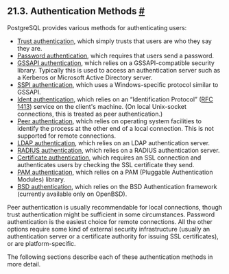 ## 21.3. Authentication Methods [#](#AUTH-METHODS)

PostgreSQL provides various methods for authenticating users:

* [Trust authentication](auth-trust.html "21.4. Trust Authentication"), which simply trusts that users are who they say they are.
* [Password authentication](auth-password.html "21.5. Password Authentication"), which requires that users send a password.
* [GSSAPI authentication](gssapi-auth.html "21.6. GSSAPI Authentication"), which relies on a GSSAPI-compatible security library. Typically this is used to access an authentication server such as a Kerberos or Microsoft Active Directory server.
* [SSPI authentication](sspi-auth.html "21.7. SSPI Authentication"), which uses a Windows-specific protocol similar to GSSAPI.
* [Ident authentication](auth-ident.html "21.8. Ident Authentication"), which relies on an “Identification Protocol” ([RFC 1413](https://tools.ietf.org/html/rfc1413)) service on the client's machine. (On local Unix-socket connections, this is treated as peer authentication.)
* [Peer authentication](auth-peer.html "21.9. Peer Authentication"), which relies on operating system facilities to identify the process at the other end of a local connection. This is not supported for remote connections.
* [LDAP authentication](auth-ldap.html "21.10. LDAP Authentication"), which relies on an LDAP authentication server.
* [RADIUS authentication](auth-radius.html "21.11. RADIUS Authentication"), which relies on a RADIUS authentication server.
* [Certificate authentication](auth-cert.html "21.12. Certificate Authentication"), which requires an SSL connection and authenticates users by checking the SSL certificate they send.
* [PAM authentication](auth-pam.html "21.13. PAM Authentication"), which relies on a PAM (Pluggable Authentication Modules) library.
* [BSD authentication](auth-bsd.html "21.14. BSD Authentication"), which relies on the BSD Authentication framework (currently available only on OpenBSD).

Peer authentication is usually recommendable for local connections, though trust authentication might be sufficient in some circumstances. Password authentication is the easiest choice for remote connections. All the other options require some kind of external security infrastructure (usually an authentication server or a certificate authority for issuing SSL certificates), or are platform-specific.

The following sections describe each of these authentication methods in more detail.